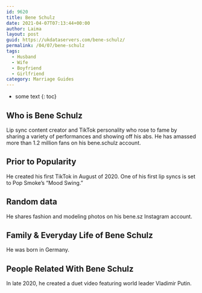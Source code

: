 ```yaml
---
id: 9620
title: Bene Schulz
date: 2021-04-07T07:13:44+00:00
author: Laima
layout: post
guid: https://ukdataservers.com/bene-schulz/
permalink: /04/07/bene-schulz
tags:
  - Husband
  - Wife
  - Boyfriend
  - Girlfriend
category: Marriage Guides
---
```


* some text
{: toc}


## Who is Bene Schulz
                  
                  
                  
Lip sync content creator and TikTok personality who rose to fame by sharing a variety of performances and showing off his abs. He has amassed more than 1.2 million fans on his bene.schulz account.
                  
              
            
              
            
                
                
                
## Prior to Popularity
                  
                  
                  
He created his first TikTok in August of 2020. One of his first lip syncs is set to Pop Smoke&#8217;s &#8220;Mood Swing.&#8221;
                  
              
            
              
            
                
                
                
## Random data
                  
                  
                  
He shares fashion and modeling photos on his bene.sz Instagram account.
                  
              
            
              
            
                
                
                
## Family & Everyday Life of Bene Schulz
                  
                  
                  
He was born in Germany.
                  
              
            
              
            
                
                
                
## People Related With Bene Schulz
                  
                  
                  
In late 2020, he created a duet video featuring world leader Vladimir Putin.
                  
              
            
              
            
                
              
            
              
              
            
            
              
            
          
          
          